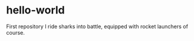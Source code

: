 # hello-world
First repository
I ride sharks into battle, equipped with rocket launchers of course.
